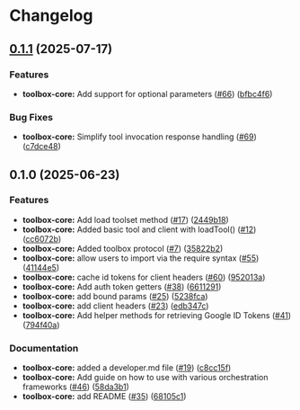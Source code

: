 # Changelog

## [0.1.1](https://github.com/googleapis/mcp-toolbox-sdk-js/compare/core-v0.1.0...core-v0.1.1) (2025-07-17)


### Features

* **toolbox-core:** Add support for optional parameters ([#66](https://github.com/googleapis/mcp-toolbox-sdk-js/issues/66)) ([bfbc4f6](https://github.com/googleapis/mcp-toolbox-sdk-js/commit/bfbc4f66d62688aee2754a2ef73d78af5c075306))


### Bug Fixes

* **toolbox-core:** Simplify tool invocation response handling ([#69](https://github.com/googleapis/mcp-toolbox-sdk-js/issues/69)) ([c7dce48](https://github.com/googleapis/mcp-toolbox-sdk-js/commit/c7dce4844462ddf415872257c217808791ad5e9a))

## 0.1.0 (2025-06-23)


### Features

* **toolbox-core:** Add load toolset method ([#17](https://github.com/googleapis/mcp-toolbox-sdk-js/issues/17)) ([2449b18](https://github.com/googleapis/mcp-toolbox-sdk-js/commit/2449b186778090bf0e3a352a08f961de584208bc))
* **toolbox-core:** Added basic tool and client with loadTool() ([#12](https://github.com/googleapis/mcp-toolbox-sdk-js/issues/12)) ([cc6072b](https://github.com/googleapis/mcp-toolbox-sdk-js/commit/cc6072bf7f5e4d8a74c87b7e3900ec6f6e3179db))
* **toolbox-core:** Added toolbox protocol ([#7](https://github.com/googleapis/mcp-toolbox-sdk-js/issues/7)) ([35822b2](https://github.com/googleapis/mcp-toolbox-sdk-js/commit/35822b22ea423e7c1a514f1ab8240b320bf0f14f))
* **toolbox-core:** allow users to import via the require syntax ([#55](https://github.com/googleapis/mcp-toolbox-sdk-js/issues/55)) ([41144e5](https://github.com/googleapis/mcp-toolbox-sdk-js/commit/41144e5697b17f452ee5b8efd01bc4bbecca1b91))
* **toolbox-core:** cache id tokens for client headers ([#60](https://github.com/googleapis/mcp-toolbox-sdk-js/issues/60)) ([952013a](https://github.com/googleapis/mcp-toolbox-sdk-js/commit/952013a43e5e6afae262cc3194f906383b475c7d))
* **toolbox-core:** Add auth token getters ([#38](https://github.com/googleapis/mcp-toolbox-sdk-js/issues/38)) ([6611291](https://github.com/googleapis/mcp-toolbox-sdk-js/commit/661129160801f7f89de4fe7920017b4b23524ab7))
* **toolbox-core:** add bound params ([#25](https://github.com/googleapis/mcp-toolbox-sdk-js/issues/25)) ([5238fca](https://github.com/googleapis/mcp-toolbox-sdk-js/commit/5238fca1321a13aaf20b1958fbf4422d6d563968))
* **toolbox-core:** add client headers ([#23](https://github.com/googleapis/mcp-toolbox-sdk-js/issues/23)) ([edb347c](https://github.com/googleapis/mcp-toolbox-sdk-js/commit/edb347c7256dbd4434ad4e8b52ba71c53351b80a))
* **toolbox-core:** Add helper methods for retrieving Google ID Tokens ([#41](https://github.com/googleapis/mcp-toolbox-sdk-js/issues/41)) ([794f40a](https://github.com/googleapis/mcp-toolbox-sdk-js/commit/794f40a98e59d902b2593e2f26182aaf72c88923))


### Documentation

* **toolbox-core:** added a developer.md file ([#19](https://github.com/googleapis/mcp-toolbox-sdk-js/issues/19)) ([c8cc15f](https://github.com/googleapis/mcp-toolbox-sdk-js/commit/c8cc15f20bcfe1962c5301c9952deaa385ecab16))
* **toolbox-core:** Add guide on how to use with various orchestration frameworks ([#46](https://github.com/googleapis/mcp-toolbox-sdk-js/issues/46)) ([58da3b1](https://github.com/googleapis/mcp-toolbox-sdk-js/commit/58da3b1e25cc0f029105f8c3daf42347ec34d139))
* **toolbox-core:** add README ([#35](https://github.com/googleapis/mcp-toolbox-sdk-js/issues/35)) ([68105c1](https://github.com/googleapis/mcp-toolbox-sdk-js/commit/68105c1e98298efc6290e4a1ae6d9a792850150a))
